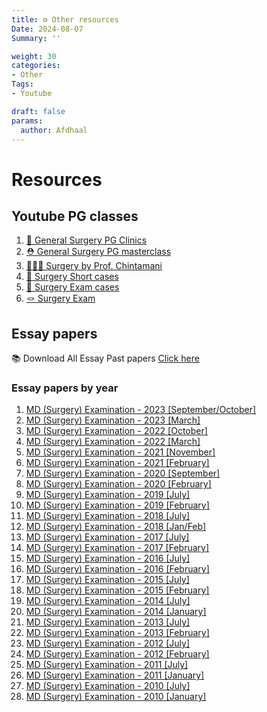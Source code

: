 ```yaml
---
title: ⚙️ Other resources
Date: 2024-08-07
Summary: ''

weight: 30
categories: 
- Other
Tags:
- Youtube

draft: false
params:
  author: Afdhaal
---
```



# Resources
## Youtube PG classes
1. [🍄 General Surgery PG Clinics](https://www.youtube.com/@GENERALSURGERYPGCLINICS/streams)
2. [⛑️ General Surgery PG masterclass](https://www.youtube.com/@pgmasterclass8901)
3. [👨🏽‍🎓 Surgery by Prof. Chintamani](https://www.youtube.com/@ProfChintamani)
4. [🌼 Surgery Short cases](https://www.youtube.com/watch?v=758LMjKIfXU&list=PLHY0cTDaK0_fAHDoqJ4oc2DXAQNq-3YMu&pp=iAQB)
5. [💐 Surgery Exam cases](https://www.youtube.com/watch?v=uUzwIyUsNt8&list=PLHY0cTDaK0_fOtuaE8XRnGjN9-AXv_YQ0&pp=iAQB)
6. [🪢 Surgery Exam](https://www.youtube.com/watch?v=F6soNjri3rc&list=PLHY0cTDaK0_fb7seaM8X8i6o6QwT1sMTQ&pp=iAQB)

## Essay papers
📚 Download All Essay Past papers [Click here](http://librepository.pgim.cmb.ac.lk/handle/1/2345)

### Essay papers by year
1. [MD (Surgery) Examination - 2023 [September/October]](http://librepository.pgim.cmb.ac.lk/handle/1/4675)
2. [MD (Surgery) Examination - 2023 [March]](http://librepository.pgim.cmb.ac.lk/handle/1/4674)
3. [MD (Surgery) Examination - 2022 [October]](http://librepository.pgim.cmb.ac.lk/handle/1/4673)
4. [MD (Surgery) Examination - 2022 [March]](http://librepository.pgim.cmb.ac.lk/handle/1/4672)
5. [MD (Surgery) Examination - 2021 [November]](http://librepository.pgim.cmb.ac.lk/handle/1/4346)
6. [MD (Surgery) Examination - 2021 [February]](http://librepository.pgim.cmb.ac.lk/handle/1/4345)
7. [MD (Surgery) Examination - 2020 [September]](http://librepository.pgim.cmb.ac.lk/handle/1/4344)
8.  [MD (Surgery) Examination - 2020 [February]](http://librepository.pgim.cmb.ac.lk/handle/1/4343)
9.  [MD (Surgery) Examination - 2019 [July]](http://librepository.pgim.cmb.ac.lk/handle/1/4342)
10. [MD (Surgery) Examination - 2019 [February]](http://librepository.pgim.cmb.ac.lk/handle/1/2748)
11. [MD (Surgery) Examination - 2018 [July]](http://librepository.pgim.cmb.ac.lk/handle/1/2747)
12. [MD (Surgery) Examination - 2018 [Jan/Feb]](http://librepository.pgim.cmb.ac.lk/handle/1/2746)
13. [MD (Surgery) Examination - 2017 [July]](http://librepository.pgim.cmb.ac.lk/handle/1/2745)
14. [MD (Surgery) Examination - 2017 [February]](http://librepository.pgim.cmb.ac.lk/handle/1/2744)
15. [MD (Surgery) Examination - 2016 [July]](http://librepository.pgim.cmb.ac.lk/handle/1/2743)
16. [MD (Surgery) Examination - 2016 [February]](http://librepository.pgim.cmb.ac.lk/handle/1/2742)
17. [MD (Surgery) Examination - 2015 [July]](http://librepository.pgim.cmb.ac.lk/handle/1/2741)
18. [MD (Surgery) Examination - 2015 [February]](http://librepository.pgim.cmb.ac.lk/handle/1/2740)
19. [MD (Surgery) Examination - 2014 [July]](http://librepository.pgim.cmb.ac.lk/handle/1/2739)
20. [MD (Surgery) Examination - 2014 [January]](http://librepository.pgim.cmb.ac.lk/handle/1/2738)
21. [MD (Surgery) Examination - 2013 [July]](http://librepository.pgim.cmb.ac.lk/handle/1/2737)
22. [MD (Surgery) Examination - 2013 [February]](http://librepository.pgim.cmb.ac.lk/handle/1/2736)
23. [MD (Surgery) Examination - 2012 [July]](http://librepository.pgim.cmb.ac.lk/handle/1/2735)
24. [MD (Surgery) Examination - 2012 [February]](http://librepository.pgim.cmb.ac.lk/handle/1/2734)
25. [MD (Surgery) Examination - 2011 [July]](http://librepository.pgim.cmb.ac.lk/handle/1/2733)
26. [MD (Surgery) Examination - 2011 [January]](http://librepository.pgim.cmb.ac.lk/handle/1/2732)
27. [MD (Surgery) Examination - 2010 [July]](http://librepository.pgim.cmb.ac.lk/handle/1/2731)
28. [MD (Surgery) Examination - 2010 [January]](http://librepository.pgim.cmb.ac.lk/handle/1/2730)